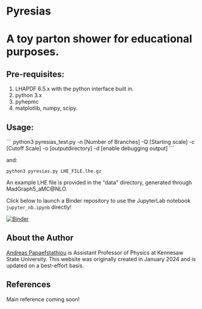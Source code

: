 # Pyresias

<h1>A toy parton shower for educational purposes.</h1>

<h2>Pre-requisites:</h2>
<ol>
<li>LHAPDF 6.5.x with the python interface built in.</li>
<li>python 3.x</li>
<li>pyhepmc</li>
<li>matplotlib, numpy, scipy.</li>
</ol>

<h2>Usage:</h2>
```
python3 pyresias_test.py -n [Number of Branches] -Q [Starting scale] -c
[Cutoff Scale] -o [outputdirectory] -d [enable debugging output]
```

and:

```
python3 pyresias.py LHE_FILE.lhe.gz
```

An example LHE file is provided in the "data" directory, generated through MadGraph5_aMC@NLO.

Click below to launch a Binder repository to use the JupyterLab notebook ```jupyter_nb.ipynb``` directly!

[![Binder](https://mybinder.org/badge_logo.svg)](https://mybinder.org/v2/gh/apapaefs/pyresias/HEAD)

## About the Author

[Andreas Papaefstathiou](https://facultyweb.kennesaw.edu/apapaefs/) is Assistant Professor of Physics at Kennesaw State University. This website was originally created in January 2024 and is updated on a best-effort basis.

## References

Main reference coming soon!
